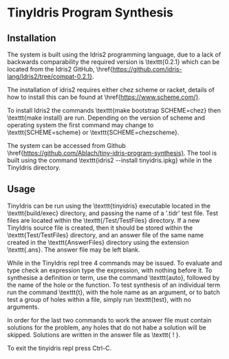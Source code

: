 # TinyIdris Program Synthesis

## Installation
The system is built using the Idris2 programming language, due to
a lack of backwards comparability the required version is
\texttt{0.2.1} which can be located from the Idris2 GitHub,
\href{https://github.com/idris-lang/Idris2/tree/compat-0.2.1}.

The installation of idris2 requires either chez scheme or racket,
details of how to install this can be found at
\href{https://www.scheme.com/}.

To install Idris2 the commands \texttt{make bootstrap SCHEME=chez}
then \texttt{make install} are run. Depending on the version of
scheme and operating system the first command may change to
\texttt{SCHEME=scheme} or \texttt{SCHEME=chezscheme}. 

The system can be accessed from Github \href{https://github.com/Ablach/tiny-idris-program-synthesis}. The tool is built using the command
\texttt{idris2 --install tinyidris.ipkg} while in the TinyIdris
directory. 

## Usage
TinyIdris can be run using the \texttt{tinyidris}
executable located in the \texttt{build/exec} directory, and passing
the name of a '.tidr' test file. Test files are located within the \texttt{/Test/TestFiles} directory.
If a new TinyIdris source file is created, then it
should be stored within the \texttt{Test/TestFiles}
directory, and an answer file of the same name created in the
\texttt{AnswerFiles} directory using the extension \texttt{.ans}.
The answer file may be left blank. 

While in the TinyIdris repl tree 4 commands may be issued. To evaluate
and type check an expression type the expression, with nothing before
it. To synthesise a definition or term, use the command \texttt{auto},
followed by the name of the hole or the function.
To test synthesis of an individual term run the command \texttt{t},
with the hole name as an argument, or to batch test a group of holes
within a file, simply run \texttt{test}, with no arguments.

In order for the last two commands to work the answer file must contain
solutions for the problem, any holes that do not habe a solution will
be skipped. Solutions are written in the answer file as
\texttt{<name> ! <solution>}.

To exit the tinyidris repl press Ctrl-C.

